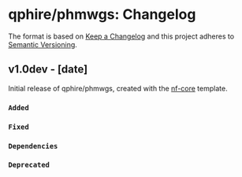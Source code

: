# qphire/phmwgs: Changelog

The format is based on [Keep a Changelog](https://keepachangelog.com/en/1.0.0/)
and this project adheres to [Semantic Versioning](https://semver.org/spec/v2.0.0.html).

## v1.0dev - [date]

Initial release of qphire/phmwgs, created with the [nf-core](https://nf-co.re/) template.

### `Added`

### `Fixed`

### `Dependencies`

### `Deprecated`
